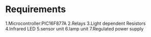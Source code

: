 # Requirements

1.Microcontroller:PIC16F877A 
2.Relays
3.Light dependent Resistors
4.Infrared LED
5.sensor unit
6.lamp unit
7.Regulated power supply

